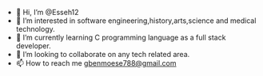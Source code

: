 - 👋 Hi, I’m @Esseh12
- 👀 I’m interested in software engineering,history,arts,science and medical technology.
- 🌱 I’m currently learning C programming language as a full stack developer.
- 💞️ I’m looking to collaborate on any tech related area.
- 📫 How to reach me gbenmoese788@gmail.com

<!---
Esseh12/Esseh12 is a ✨ special ✨ repository because its `README.md` (this file) appears on your GitHub profile.
You can click the Preview link to take a look at your changes.
--->
